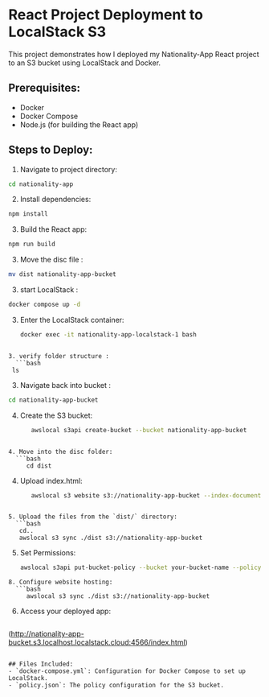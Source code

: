 # React Project Deployment to LocalStack S3

This project demonstrates how I deployed my Nationality-App React project to an S3 bucket using LocalStack and Docker.


## Prerequisites:
- Docker
- Docker Compose
- Node.js (for building the React app)

## Steps to Deploy:

1. Navigate to project directory:
  ```bash
 cd nationality-app   
```

2. Install dependencies:
  ```bash
 npm install   
```

3. Build the React app:
  ```bash
 npm run build   
```

3. Move the disc file :
  ```bash
 mv dist nationality-app-bucket
   ```

3. start LocalStack :
  ```bash
 docker compose up -d
   ```

3. Enter the LocalStack container:
   ```bash
   docker exec -it nationality-app-localstack-1 bash
```

3. verify folder structure :
  ```bash
 ls
   ```

3. Navigate back into bucket :
  ```bash
 cd nationality-app-bucket
 ```


4. Create the S3 bucket:
   ```bash
      awslocal s3api create-bucket --bucket nationality-app-bucket
 ```

4. Move into the disc folder:
   ```bash
      cd dist
 ```
4. Upload index.html:
   ```bash
      awslocal s3 website s3://nationality-app-bucket --index-document index.html
 ```

5. Upload the files from the `dist/` directory:
   ```bash
    cd..
    awslocal s3 sync ./dist s3://nationality-app-bucket
 ```

5. Set Permissions:
   ```bash
   awslocal s3api put-bucket-policy --bucket your-bucket-name --policy file://policy.json
 ```
8. Configure website hosting:
   ```bash
      awslocal s3 sync ./dist s3://nationality-app-bucket
 ```


6. Access your deployed app:
   ```
(http://nationality-app-bucket.s3.localhost.localstack.cloud:4566/index.html)
 ```

## Files Included:
- `docker-compose.yml`: Configuration for Docker Compose to set up LocalStack.
- `policy.json`: The policy configuration for the S3 bucket.
